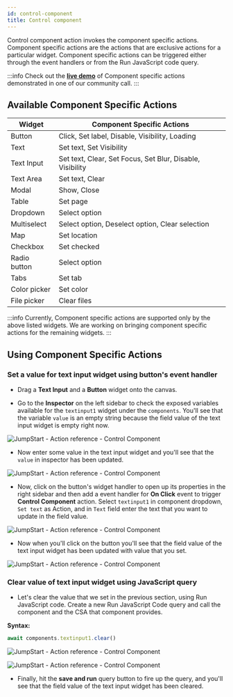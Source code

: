 ```yaml
---
id: control-component
title: Control component
---
```


Control component action invokes the component specific actions. Component specific actions are the actions that are exclusive actions for a particular widget. Component specific actions can be triggered either through the event handlers or from the Run JavaScript code query.

:::info
Check out the **[live demo](https://youtu.be/JIhSH3YeM3E)** of Component specific actions demonstrated in one of our community call.
:::

## Available Component Specific Actions

| Widget | Component Specific Actions |
|--------|---------------------------|
| Button | Click, Set label, Disable, Visibility, Loading |
| Text   | Set text, Set Visibility |
| Text Input | Set text, Clear, Set Focus, Set Blur, Disable, Visibility |
| Text Area | Set text, Clear |
| Modal     | Show, Close |
| Table   | Set page      |
| Dropdown   | Select option |
| Multiselect   | Select option, Deselect option, Clear selection |
| Map   | Set location |
| Checkbox   | Set checked |
| Radio button | Select option |
| Tabs   | Set tab |
| Color picker   | Set color |
| File picker    | Clear files |

:::info
Currently, Component specific actions are supported only by the above listed widgets. We are working on bringing component specific actions for the remaining widgets.
:::

## Using Component Specific Actions

### Set a value for text input widget using button's event handler

- Drag a **Text Input** and a **Button** widget onto the canvas.

- Go to the **Inspector** on the left sidebar to check the exposed variables available for the `textinput1` widget under the `components`. You'll see that the variable `value` is an empty string because the field value of the text input widget is empty right now.

<div style={{textAlign: 'center'}}>

![JumpStart - Action reference - Control Component](/img/actions/controlcomponent/inspector.png)

</div>

- Now enter some value in the text input widget and you'll see that the `value` in inspector has been updated.

<div style={{textAlign: 'center'}}>

![JumpStart - Action reference - Control Component](/img/actions/controlcomponent/updated.png)

</div>

- Now, click on the button's widget handler to open up its properties in the right sidebar and then add a event handler for **On Click** event to trigger **Control Component** action. Select `textinput1` in component dropdown, `Set text` as Action, and in `Text` field enter the text that you want to update in the field value.

<div style={{textAlign: 'center'}}>

![JumpStart - Action reference - Control Component](/img/actions/controlcomponent/button.png)

</div>

- Now when you'll click on the button you'll see that the field value of the text input widget has been updated with value that you set.

<div style={{textAlign: 'center'}}>

![JumpStart - Action reference - Control Component](/img/actions/controlcomponent/set.png)

</div>


### Clear value of text input widget using JavaScript query

- Let's clear the value that we set in the previous section, using Run JavaScript code. Create a new Run JavaScript Code query and call the component and the CSA that component provides.

**Syntax:**
```js
await components.textinput1.clear()
```

<div style={{textAlign: 'center'}}>

![JumpStart - Action reference - Control Component](/img/actions/controlcomponent/jsoption.png)

</div>


<div style={{textAlign: 'center'}}>

![JumpStart - Action reference - Control Component](/img/actions/controlcomponent/clear.png)

</div>

- Finally, hit the **save and run** query button to fire up the query, and you'll see that the field value of the text input widget has been cleared.

